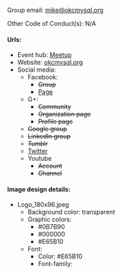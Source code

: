 Group email: mike@okcmysql.org

Other Code of Conduct(s): N/A

#### Urls:
  - Event hub: [Meetup](http://www.meetup.com/Oklahoma-City-MySQL-Meetup/)
  - Website: [okcmysql.org](http://okcmysql.org/)
  - Social media:
    - Facebook:
      - ~~Group~~
      - [Page](https://www.facebook.com/okcmysql)
    - G+:
      - ~~Community~~
      - ~~Organization page~~
      - ~~Profile page~~
    - ~~Google group~~
    - ~~LinkedIn group~~
    - ~~Tumblr~~
    - [Twitter](https://twitter.com/okcmysql)
    - Youtube
      - ~~Account~~
      - ~~Channel~~

#### Image design details:
- Logo_180x96.jpeg
  - Background color: transparent
  - Graphic colors:
    - #0B7B90
    - #000000
    - #E65B10
  - Font:
    - Color: #E65B10
    - Font-family:
